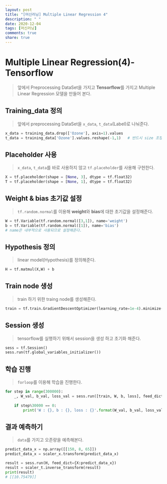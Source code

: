 ```yaml
---
layout: post
title: "[머신러닝] Multiple Linear Regression 4"
description: " "
date: 2020-12-04
tags: [머신러닝]
comments: true
share: true
---
```



# Multiple Linear Regression(4)-Tensorflow

> 앞에서 Preprocessing DataSet을 가지고 **Tensorflow**를 가지고 Multiple Linear Regression 모델을 만들어 본다.



## Training_data 정의

> 앞에서 preprocessing DataSet을 `x_data`, `t_data`(Label)로 나눠준다.

```python
x_data = training_data.drop(['Ozone'], axis=1).values
t_data = training_data['Ozone'].values.reshape(-1,1)   # 반드시 size 조정 필요
```



## Placeholder 사용

> `x_data`, `t_data`를 바로 사용하지 않고 `tf.placeholder`를 사용해 구현한다.

```python
X = tf.placeholder(shape = [None, 3], dtype = tf.float32)
T = tf.placeholder(shape = [None, 1], dtype = tf.float32)
```



## Weight & bias 초기값 설정

> `tf.random.normal`를 이용해 **weight**와 **bias**에 대한 초기값을 설정해준다.

```python
W = tf.Variable(tf.random.normal([3,1]), name='weight')   
b = tf.Variable(tf.random.normal([1]), name='bias')
# name은 내부적으로 사용되므로 설정해준다.
```



## Hypothesis 정의

> linear model(Hypothesis)를 정의해준다.

```python
H = tf.matmul(X,W) + b
```



## Train node 생성

> train 하기 위한 traing node를 생성해준다.

```python
train = tf.train.GradientDescentOptimizer(learning_rate=1e-4).minimize(loss)
```



## Session 생성

> tensorflow를 실행하기 위해서 session을 생성 하고 초기화 해준다.

```python
sess = tf.Session()
sess.run(tf.global_variables_initializer())
```



## 학습 진행

> `forloop`를 이용해 학습을 진행한다.

```python
for step in range(300000):
    _, W_val, b_val, loss_val = sess.run([train, W, b, loss], feed_dict={X: x_data, T: t_data})
    
    if step%30000 == 0:
        print('W : {}, b : {}, loss : {}'.format(W_val, b_val, loss_val))
```



## 결과 예측하기

> `data`를 가지고 오존량을 예측해본다.

```python
predict_data_x = np.array([[150, 8, 65]])
predict_data_x = scaler_x.transform(predict_data_x)

result = sess.run(H, feed_dict={X:predict_data_x}) 
result = scaler_t.inverse_transform(result)
print(result)
# [[10.75479]]
```

